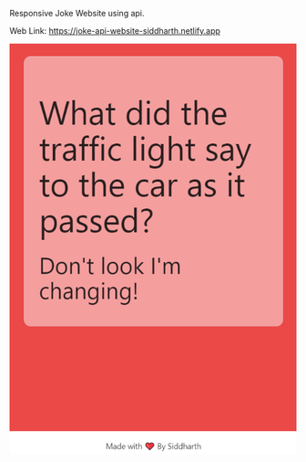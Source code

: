 Responsive Joke Website using api.

Web Link: https://joke-api-website-siddharth.netlify.app


![sample-img](https://github.com/SiddharthSonawane/joke-api-website/blob/master/joke-api-website.png)
